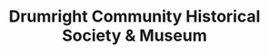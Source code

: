 ---
layout: repo
title: "Drumright Community Historical Society & Museum"
id: 24293
permalink: repos/24293/
---